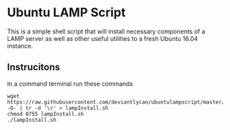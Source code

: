 # Ubuntu LAMP Script

This is a simple shell script that will install necessary components of a LAMP server as well as other useful utilities to a fresh Ubuntu 16.04 instance.

## Instrucitons
In a command terminal run these commands

    wget https://raw.githubusercontent.com/deviantlycan/ubuntulampscript/master/lampInstall.sh -O- | tr -d '\r' > lampInstall.sh
    chmod 0755 lampInstall.sh
    ./lampInstall.sh

